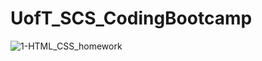 # UofT_SCS_CodingBootcamp

![1-HTML_CSS_homework](https://github.com/singha53/UofT_SCS_CodingBootcamp/tree/master/1-HTML_CSS_homework)
